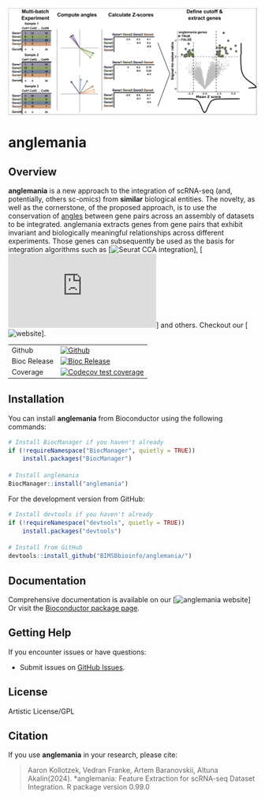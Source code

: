 <img src="man/figures/graphical_abstract.png" align="center" alt="logo" width="2000" style = "border: none; float: center ;">

# anglemania
## Overview
**anglemania** is a new approach to the integration of scRNA-seq (and, potentially, others sc-omics) from **similar** biological entities.
The novelty, as well as the cornerstone, of the proposed approach, is to use the conservation of [angles](https://arxiv.org/abs/1306.0256) between gene pairs across an assembly of datasets to be integrated.
anglemania extracts genes from gene pairs that exhibit invariant and biologically meaningful relationships across different experiments. Those genes can subsequently be used as the basis for integration algorithms such as [![Seurat CCA integration](https://satijalab.org/seurat/reference/ccaintegration)], [![SCVI](https://docs.scvi-tools.org/en/stable/api/reference/scvi.model.SCVI.html)] and others.
Checkout our [![website](https://bioinformatics.mdc-berlin.de/anglemania)].

|  |  | 
| - | - |
| Github | [![Github](https://github.com/BIMSBbioinfo/anglemania/actions/workflows/R-CMD-check.yaml/badge.svg)](https://github.com/BIMSBbioinfo/anglemania/actions/workflows/R-CMD-check.yaml) |
| Bioc Release | [![Bioc Release](https://bioconductor.org/shields/years-in-bioc/anglemania.svg)](https://bioconductor.org/packages/anglemania)
| Coverage | [![Codecov test coverage](https://codecov.io/gh/BIMSBbioinfo/anglemania/graph/badge.svg)](https://app.codecov.io/gh/BIMSBbioinfo/anglemania)




## Installation

You can install **anglemania** from Bioconductor using the following commands:

```r
# Install BiocManager if you haven't already
if (!requireNamespace("BiocManager", quietly = TRUE))
    install.packages("BiocManager")

# Install anglemania
BiocManager::install("anglemania")
```

For the development version from GitHub:

```r
# Install devtools if you haven't already
if (!requireNamespace("devtools", quietly = TRUE))
    install.packages("devtools")

# Install from GitHub
devtools::install_github("BIMSBbioinfo/anglemania/")
```


## Documentation

Comprehensive documentation is available on our [![anglemania website](https://bioinformatics.mdc-berlin.de/anglemania)]
Or visit the [Bioconductor package page](https://bioconductor.org/packages/anglemania).

## Getting Help

If you encounter issues or have questions:

- Submit issues on [GitHub Issues](https://github.com/BIMSBbioinfo/anglemania/issues).

## License

Artistic License/GPL

## Citation

If you use **anglemania** in your research, please cite:

> Aaron Kollotzek, Vedran Franke, Artem Baranovskii, Altuna Akalin(2024). *anglemania: Feature Extraction for scRNA-seq Dataset Integration. R package version 0.99.0




